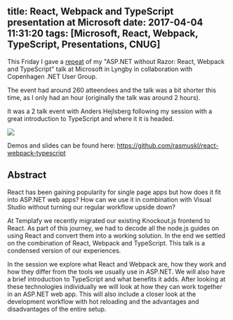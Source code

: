 title: React, Webpack and TypeScript presentation at Microsoft
date: 2017-04-04 11:31:20
tags: [Microsoft, React, Webpack, TypeScript, Presentations, CNUG]
---
This Friday I gave a [repeat](https://www.meetup.com/Copenhagen-Net-User-Group/events/238615694/) of my "ASP.NET without Razor: React, Webpack and TypeScript" talk at Microsoft in Lyngby in collaboration with Copenhagen .NET User Group.

The event had around 260 atteendees and the talk was a bit shorter this time, as I only had an hour (originally the talk was around 2 hours).

It was a 2 talk event with Anders Hejlsberg following my session with a great introduction to TypeScript and where it it is headed.

<img src="/presentation-at-microsoft.jpg" />

Demos and slides can be found here: https://github.com/rasmuskl/react-webpack-typescript

## Abstract

React has been gaining popularity for single page apps but how does it fit into ASP.NET web apps? How can we use it in combination with Visual Studio without turning our regular workflow upside down?

At Templafy we recently migrated our existing Knockout.js frontend to React. As part of this journey, we had to decode all the node.js guides on using React and convert them into a working solution. In the end we settled on the combination of React, Webpack and TypeScript. This talk is a condensed version of our experiences.

In the session we explore what React and Webpack are, how they work and how they differ from the tools we usually use in ASP.NET. We will also have a brief introduction to TypeScript and what benefits it adds. After looking at these technologies individually we will look at how they can work together in an ASP.NET web app. This will also include a closer look at the development workflow with hot reloading and the advantages and disadvantages of the entire setup.